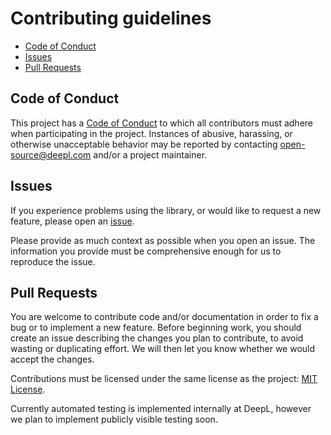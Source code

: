 # Contributing guidelines

* [Code of Conduct](#code-of-conduct)
* [Issues](#issues)
* [Pull Requests](#pull-requests)

## Code of Conduct

This project has a [Code of Conduct](CODE_OF_CONDUCT.md) to which all
contributors must adhere when participating in the project. Instances of
abusive, harassing, or otherwise unacceptable behavior may be reported by
contacting [open-source@deepl.com](mailto:open-source@deepl.com) and/or a
project maintainer.

## Issues

If you experience problems using the library, or would like to request a new
feature, please open an [issue][issues].

Please provide as much context as possible when you open an issue. The
information you provide must be comprehensive enough for us to reproduce the
issue.

## Pull Requests

You are welcome to contribute code and/or documentation in order to fix a bug or
to implement a new feature. Before beginning work, you should create an issue
describing the changes you plan to contribute, to avoid wasting or duplicating
effort. We will then let you know whether we would accept the changes.

Contributions must be licensed under the same license as the project:
[MIT License](LICENSE).

Currently automated testing is implemented internally at DeepL, however we plan
to implement publicly visible testing soon.

[issues]: https://www.github.com/DeepLcom/deepl-python/issues

